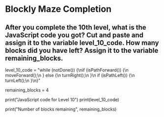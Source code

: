# Blockly Maze Completion
## After you complete the 10th level, what is the JavaScript code you got? Cut and paste and assign it to the variable level_10_code. How many blocks did you have left? Assign it to the variable remaining_blocks.

level_10_code = "while (notDone()) {\nif (isPathForward()) {\n    moveForward();\n  } else {\n    turnRight();\n }\n  if (isPathLeft()) {\n    turnLeft();\n  }\n}"

remaining_blocks = 4 

print("JavaScript code for Level 10")
print(level_10_code)

print("Number of blocks remaining", remaining_blocks)

